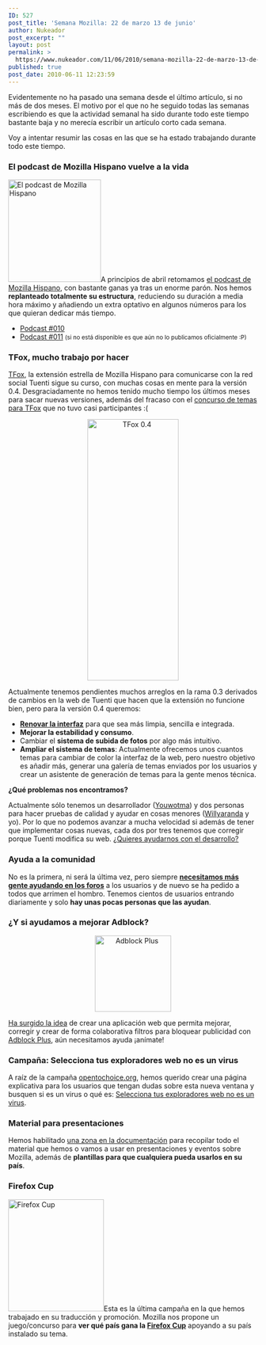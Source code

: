 ```yaml
---
ID: 527
post_title: 'Semana Mozilla: 22 de marzo 13 de junio'
author: Nukeador
post_excerpt: ""
layout: post
permalink: >
  https://www.nukeador.com/11/06/2010/semana-mozilla-22-de-marzo-13-de-junio/
published: true
post_date: 2010-06-11 12:23:59
---
```

Evidentemente no ha pasado una semana desde el último artículo, si no más de dos meses. El motivo por el que no he seguido todas las semanas escribiendo es que la actividad semanal ha sido durante todo este tiempo bastante baja y no merecía escribir un artículo corto cada semana.

Voy a intentar resumir las cosas en las que se ha estado trabajando durante todo este tiempo.<!--more-->
<h3>El podcast de Mozilla Hispano vuelve a la vida</h3>
<img class="aligncenter" title="El podcast de Mozilla Hispano" src="http://www.mozilla-hispano.org/images/podcast.png" alt="El podcast de Mozilla Hispano" width="187" height="207" />A principios de abril retomamos <a href="http://www.mozilla-hispano.org/podcast/">el podcast de Mozilla Hispano</a>, con bastante ganas ya tras un enorme parón. Nos hemos <strong>replanteado totalmente su estructura</strong>, reduciendo su duración a media hora máximo y añadiendo un extra optativo en algunos números para los que quieran dedicar más tiempo.
<ul>
	<li><a href="http://www.mozilla-hispano.org/podcast-010/">Podcast #010</a></li>
	<li><a href="http://www.mozilla-hispano.org/podcast-011/">Podcast #011</a> <small>(si no está disponible es que aún no lo publicamos oficialmente :P)</small></li>
</ul>
<h3>TFox, mucho trabajo por hacer</h3>
<a href="http://www.mozilla-hispano.org/labs/tfox/">TFox</a>, la extensión estrella de Mozilla Hispano para comunicarse con la red social Tuenti sigue su curso, con muchas cosas en mente para la versión 0.4. Desgraciadamente no hemos tenido mucho tiempo los últimos meses para sacar nuevas versiones, además del fracaso con el <a href="http://www.mozilla-hispano.org/concurso-crea-tu-tema-para-tfox/">concurso de temas para TFox</a> que no tuvo casi participantes :(
<p style="text-align: center;"><a href="http://www.mozilla-hispano.org/images/tuentifox/tfox-0.4-mockup.png"><img class="aligncenter" title="TFox 0.4" src="http://www.mozilla-hispano.org/images/tuentifox/tfox-0.4-mockup.png" alt="TFox 0.4" width="184" height="528" /></a></p>
Actualmente tenemos pendientes muchos arreglos en la rama 0.3 derivados de cambios en la web de Tuenti que hacen que la extensión no funcione bien, pero para la versión 0.4 queremos:
<ul>
	<li><strong><a href="http://www.mozilla-hispano.org/foro/viewtopic.php?f=25&amp;t=7095">Renovar la interfaz</a></strong> para que sea más limpia, sencilla e integrada.</li>
	<li><strong>Mejorar la estabilidad y consumo</strong>.</li>
	<li>Cambiar el <strong>sistema de subida de fotos</strong> por algo más intuitivo.</li>
	<li><strong>Ampliar el sistema de temas</strong>: Actualmente ofrecemos unos cuantos temas para cambiar de color la interfaz de la web, pero nuestro objetivo es añadir más, generar una galería de temas enviados por los usuarios y crear un asistente de generación de temas para la gente menos técnica.</li>
</ul>
<strong>¿Qué problemas nos encontramos?</strong>

Actualmente sólo tenemos un desarrollador (<a href="http://twitter.com/YouWoTMA/">Youwotma</a>) y dos personas para hacer pruebas de calidad y ayudar en cosas menores (<a href="http://twitter.com/willyaranda/">Willyaranda</a> y yo). Por lo que no podemos avanzar a mucha velocidad si además de tener que implementar cosas nuevas, cada dos por tres tenemos que corregir porque Tuenti modifica su web. <a href="http://www.mozilla-hispano.org/foro/viewtopic.php?f=8&amp;t=2954">¿Quieres ayudarnos con el desarrollo?</a>
<h3>Ayuda a la comunidad</h3>
No es la primera, ni será la última vez, pero siempre <strong><a href="http://groups.google.com/group/comunidad-mozilla/browse_thread/thread/9e959b43f2e60b79/">necesitamos más gente ayudando en los foros</a></strong> a los usuarios y de nuevo se ha pedido a todos que arrimen el hombro. Tenemos cientos de usuarios entrando diariamente y solo <strong>hay unas pocas personas que las ayudan</strong>.
<h3>¿Y si ayudamos a mejorar Adblock?</h3>
<p style="text-align: center;"><img class="aligncenter" title="Adblock Plus" src="http://adblockplus.org/images/abp_icon_back.png" alt="Adblock Plus" width="154" height="154" /></p>
<a href="http://groups.google.com/group/comunidad-mozilla/browse_thread/thread/4c675bca1d56c2fa">Ha surgido la idea</a> de crear una aplicación web que permita mejorar, corregir y crear de forma colaborativa filtros para bloquear publicidad con <a href="https://addons.mozilla.org/es-ES/firefox/addon/1865/">Adblock Plus</a>, aún necesitamos ayuda ¡anímate!
<h3>Campaña: Selecciona tus exploradores web no es un virus</h3>
A raíz de la campaña <a href="http://opentochoice.org/">opentochoice.org</a>, hemos querido crear una página explicativa para los usuarios que tengan dudas sobre esta nueva ventana y busquen si es un virus o qué es: <a href="http://www.mozilla-hispano.org/documentacion/Selecciona_tus_exploradores_web_no_es_un_virus">Selecciona tus exploradores web no es un virus</a>.
<h3>Material para presentaciones</h3>
Hemos habilitado <a href="http://www.mozilla-hispano.org/documentacion/Difusi%C3%B3n/Presentaciones">una zona en la documentación</a> para recopilar todo el material que hemos o vamos a usar en presentaciones y eventos sobre Mozilla, además de <strong>plantillas para que cualquiera pueda usarlos en su país</strong>.
<h3>Firefox Cup</h3>
<img class="aligncenter" title="Firefox Cup" src="http://mozilla.pe/wp-content/uploads/2010/06/firefoxcup.png" alt="Firefox Cup" width="193" height="226" />Esta es la última campaña en la que hemos trabajado en su traducción y promoción. Mozilla nos propone un juego/concurso para <strong>ver qué país gana la <a href="http://www.mozilla-hispano.org/%c2%a1unetenos-en-la-copa-firefox/">Firefox Cup</a></strong> apoyando a su país instalado su tema.